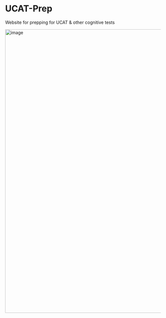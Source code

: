 # UCAT-Prep
Website for prepping for UCAT & other cognitive tests

<img width="1821" height="916" alt="image" src="https://github.com/user-attachments/assets/72c83a08-59eb-4678-9e68-9d31c4571b42" />

